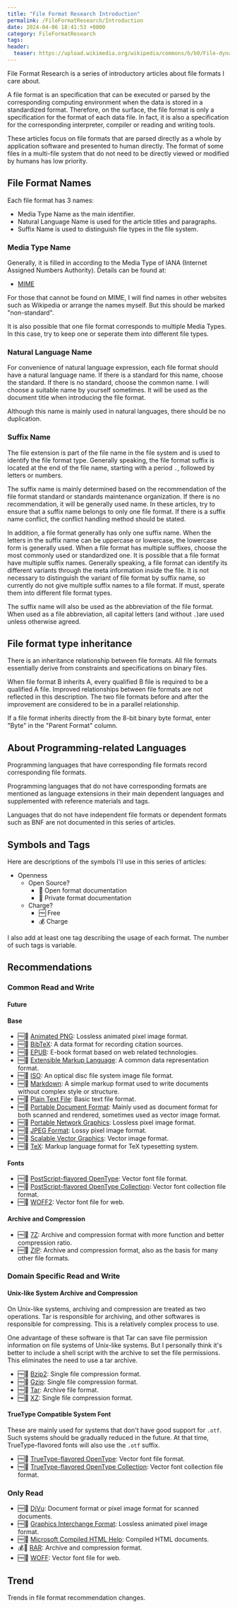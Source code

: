 ```yaml
---
title: "File Format Research Introduction"
permalink: /FileFormatResearch/Introduction
date: 2024-04-06 18:41:53 +0800
category: FileFormatResearch
tags:
header:
  teaser: https://upload.wikimedia.org/wikipedia/commons/b/b0/File-dynamic-color.png
---
```


File Format Research is a series of introductory articles about file formats I care about.

A file format is an specification that can be executed or parsed by the corresponding computing environment when the data is stored in a standardized format. Therefore, on the surface, the file format is only a specification for the format of each data file. In fact, it is also a specification for the corresponding interpreter, compiler or reading and writing tools.

These articles focus on file formats that are parsed directly as a whole by application software and presented to human directly. The format of some files in a multi-file system that do not need to be directly viewed or modified by humans has low priority.

## File Format Names

Each file format has 3 names:

* Media Type Name as the main identifier.
* Natural Language Name is used for the article titles and paragraphs.
* Suffix Name is used to distinguish file types in the file system.

### Media Type Name

Generally, it is filled in according to the Media Type of IANA (Internet Assigned Numbers Authority). Details can be found at:

* [MIME](https://www.iana.org/assignments/media-types/media-types.xhtml)

For those that cannot be found on MIME, I will find names in other websites such as Wikipedia or arrange the names myself. But this should be marked "non-standard".

It is also possible that one file format corresponds to multiple Media Types. In this case, try to keep one or seperate them into different file types.

### Natural Language Name

For convenience of natural language expression, each file format should have a natural language name. If there is a standard for this name, choose the standard. If there is no standard, choose the common name. I will choose a suitable name by yourself sometimes. It will be used as the document title when introducing the file format.

Although this name is mainly used in natural languages, there should be no duplication.

### Suffix Name

The file extension is part of the file name in the file system and is used to identify the file format type. Generally speaking, the file format suffix is located at the end of the file name, starting with a period `.`, followed by letters or numbers.

The suffix name is mainly determined based on the recommendation of the file format standard or standards maintenance organization. If there is no recommendation, it will be generally used name. In these articles, try to ensure that a suffix name belongs to only one file format. If there is a suffix name conflict, the conflict handling method should be stated.

In addition, a file format generally has only one suffix name. When the letters in the suffix name can be uppercase or lowercase, the lowercase form is generally used. When a file format has multiple suffixes, choose the most commonly used or standardized one. It is possible that a file format have multiple suffix names. Generally speaking, a file format can identify its different variants through the meta information inside the file. It is not necessary to distinguish the variant of file format by suffix name, so currently do not give multiple suffix names to a file format. If must, sperate them into different file format types.

The suffix name will also be used as the abbreviation of the file format. When used as a file abbreviation, all capital letters (and without `.`)are used unless otherwise agreed.

## File format type inheritance

There is an inheritance relationship between file formats. All file formats essentially derive from constraints and specifications on binary files.

When file format B inherits A, every qualified B file is required to be a qualified A file. Improved relationships between file formats are not reflected in this description. The two file formats before and after the improvement are considered to be in a parallel relationship.

If a file format inherits directly from the 8-bit binary byte format, enter "Byte" in the "Parent Format" column.

## About Programming-related Languages

Programming languages that have corresponding file formats record corresponding file formats.

Programming languages that do not have corresponding formats are mentioned as language extensions in their main dependent languages and supplemented with reference materials and tags.

Languages that do not have independent file formats or dependent formats such as BNF are not documented in this series of articles.

## Symbols and Tags

Here are descriptions of the symbols I'll use in this series of articles:

* Openness
  * Open Source?
    * 📖 Open format documentation
    * 📕 Private format documentation
  * Charge?
    * 🆓 Free
    * 💰 Charge

I also add at least one tag describing the usage of each format. The number of such tags is variable.

## Recommendations

### Common Read and Write

#### Future


  
#### Base

* 🆓📖 [Animated PNG](/fileformatresearch/2024/04/09/apng): Lossless animated pixel image format.
* 🆓📖 [BibTeX](/fileformatresearch/2024/04/15/bib): A data format for recording citation sources.
* 🆓📖 [EPUB](/fileformatresearch/2024/04/10/epub): E-book format based on web related technologies.
* 🆓📖 [Extensible Markup Language](/fileformatresearch/2024/04/09/xml): A common data representation format.
* 🆓📖 [ISO](/fileformatresearch/2024/04/11/iso): An optical disc file system image file format.
* 🆓📖 [Markdown](/fileformatresearch/2024/04/10/markdown-format): A simple markup format used to write documents without complex style or structure.
* 🆓📖 [Plain Text File](/fileformatresearch/2024/04/07/text-file): Basic text file format.
* 🆓📖 [Portable Document Format](/fileformatresearch/2024/04/09/png): Mainly used as document format for both scanned and rendered, sometimes used as vector image format.
* 🆓📖 [Portable Network Graphics](/fileformatresearch/2024/04/09/pdf): Lossless pixel image format.
* 🆓📖 [JPEG Format](/fileformatresearch/2024/04/09/jpeg): Lossy pixel image format.
* 🆓📖 [Scalable Vector Graphics](/fileformatresearch/2024/04/09/svg): Vector image format.
* 🆓📖 [TeX](/fileformatresearch/2024/04/15/tex): Markup language format for TeX typesetting system.


#### Fonts

* 🆓📖 [PostScript-flavored OpenType](/fileformatresearch/2024/04/14/opentype): Vector font file format.
* 🆓📖 [PostScript-flavored OpenType Collection](/fileformatresearch/2024/04/14/opentype-collection): Vector font collection file format.
* 🆓📖 [WOFF2](/fileformatresearch/2024/04/14/woff2): Vector font file for web.

#### Archive and Compression

* 🆓📖 [7Z](/fileformatresearch/2024/04/10/7z): Archive and compression format with more function and better compression ratio.
* 🆓📖 [ZIP](/fileformatresearch/2024/04/10/zip): Archive and compression format, also as the basis for many other file formats.

### Domain Specific Read and Write

#### Unix-like System Archive and Compression

On Unix-like systems, archiving and compression are treated as two operations. Tar is responsible for archiving, and other softwares is responsible for compressing. This is a relatively complex process to use.

One advantage of these software is that Tar can save file permission information on file systems of Unix-like systems. But I personally think it's better to include a shell script with the archive to set the file permissions. This eliminates the need to use a tar archive.

* 🆓📖 [Bzip2](/fileformatresearch/2024/04/10/bzip2): Single file compression format.
* 🆓📖 [Gzip](/fileformatresearch/2024/04/10/gzip): Single file compression format.
* 🆓📖 [Tar](/fileformatresearch/2024/04/10/tar): Archive file format.
* 🆓📖 [XZ](/fileformatresearch/2024/04/10/xz): Single file compression format.

#### TrueType Compatible System Font

These are mainly used for systems that don't have good support for `.otf`. Such systems should be gradually reduced in the future. At that time, TrueType-flavored fonts will also use the `.otf` suffix.

* 🆓📖 [TrueType-flavored OpenType](/fileformatresearch/2024/04/14/truetype): Vector font file format.
* 🆓📖 [TrueType-flavored OpenType Collection](/fileformatresearch/2024/04/14/truetype-collection): Vector font collection file format.

### Only Read

* 🆓📖 [DjVu](/fileformatresearch/2024/04/10/djvu): Document format or pixel image format for scanned documents.
* 🆓📖 [Graphics Interchange Format](/fileformatresearch/2024/04/09/gif): Lossless animated pixel image format.
* 🆓📕 [Microsoft Compiled HTML Help](/fileformatresearch/2024/04/17/chm): Compiled HTML documents.
* 💰📕 [RAR](/fileformatresearch/2024/04/10/rar): Archive and compression format.
* 🆓📖 [WOFF](/fileformatresearch/2024/04/14/woff): Vector font file for web.

## Trend

Trends in file format recommendation changes.
